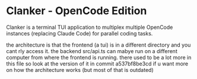 # Clanker - OpenCode Edition

Clanker is a terminal TUI application to multiplex multiple OpenCode instances (replacing Claude Code) for parallel coding tasks.

the architecture is that the frontend (a tui) is in a different directory and you cant rly access it. the backend src/api.ts can mabye run on a different computer from where the frontend is running. there used to be a lot more in this file so look at the version of it in commit a537bf8be3cd if u want more on how the architecture works (but most of that is outdated)
